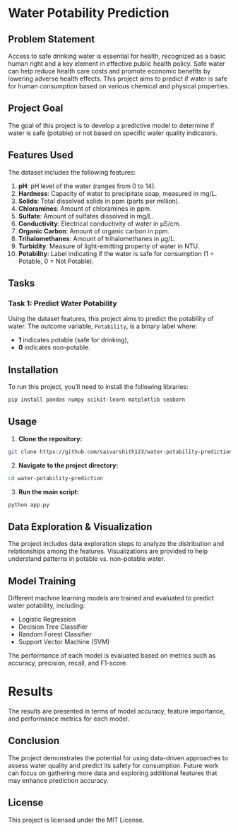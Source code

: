 # Water Potability Prediction

## Problem Statement
Access to safe drinking water is essential for health, recognized as a basic human right and a key element in effective public health policy. Safe water can help reduce health care costs and promote economic benefits by lowering adverse health effects. This project aims to predict if water is safe for human consumption based on various chemical and physical properties.

## Project Goal
The goal of this project is to develop a predictive model to determine if water is safe (potable) or not based on specific water quality indicators.

## Features Used
The dataset includes the following features:
1. **pH**: pH level of the water (ranges from 0 to 14).
2. **Hardness**: Capacity of water to precipitate soap, measured in mg/L.
3. **Solids**: Total dissolved solids in ppm (parts per million).
4. **Chloramines**: Amount of chloramines in ppm.
5. **Sulfate**: Amount of sulfates dissolved in mg/L.
6. **Conductivity**: Electrical conductivity of water in µS/cm.
7. **Organic Carbon**: Amount of organic carbon in ppm.
8. **Trihalomethanes**: Amount of trihalomethanes in µg/L.
9. **Turbidity**: Measure of light-emitting property of water in NTU.
10. **Potability**: Label indicating if the water is safe for consumption (1 = Potable, 0 = Not Potable).

## Tasks
### Task 1: Predict Water Potability
Using the dataset features, this project aims to predict the potability of water. The outcome variable, `Potability`, is a binary label where:
- **1** indicates potable (safe for drinking),
- **0** indicates non-potable.

## Installation
To run this project, you’ll need to install the following libraries:
```bash
pip install pandas numpy scikit-learn matplotlib seaborn
```
## Usage
1. **Clone the repository:**
```bash
git clone https://github.com/saivarshith123/water-potability-prediction.git
```
2. **Navigate to the project directory:**
```bash
cd water-potability-prediction
```
3. **Run the main script:**
```bash
python app.py
```
## Data Exploration & Visualization

The project includes data exploration steps to analyze the distribution and relationships among the features. Visualizations are provided to help understand patterns in potable vs. non-potable water.

## Model Training

Different machine learning models are trained and evaluated to predict water potability, including:

 - Logistic Regression
 - Decision Tree Classifier
 - Random Forest Classifier
 - Support Vector Machine (SVM)

The performance of each model is evaluated based on metrics such as accuracy, precision, recall, and F1-score.

# Results
The results are presented in terms of model accuracy, feature importance, and performance metrics for each model.

## Conclusion
The project demonstrates the potential for using data-driven approaches to assess water quality and predict its safety for consumption. Future work can focus on gathering more data and exploring additional features that may enhance prediction accuracy.

## License
This project is licensed under the MIT License.
